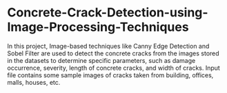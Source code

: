 # Concrete-Crack-Detection-using-Image-Processing-Techniques
 In this project, Image-based techniques like Canny Edge Detection and Sobel Filter are used to detect the concrete cracks from the images stored in the datasets to determine specific parameters, such as damage occurrence, severity, length of concrete cracks, and width of cracks. 
Input file contains some sample images of cracks taken from building, offices, malls, houses, etc.
